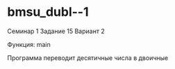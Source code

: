 # bmsu_dubl--1
Семинар 1 
Задание 15
Вариант 2

Функция: main

Программа переводит десятичные числа в двоичные




